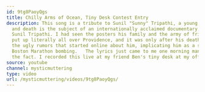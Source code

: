 ```yaml
---
id: 9tg8PaoyQgs
title: Chilly Arms of Ocean, Tiny Desk Contest Entry
description: This song is a tribute to Sunil "Sunny" Tripathi, a young man whose disappearance
  and death is the subject of an internationally acclaimed documentary, Help Us Find
  Sunil Tripathi. I had seen the posters his family and the army of friends and volunteers
  put up literally all over Providence, and it was only after his death that I heard
  the ugly rumors that started online about him, implicating him as a suspect in the
  Boston Marathon bombing.   The lyrics just came to me one morning many months after
  the fact. I recorded this live at my friend Ben's tiny desk at my office.
source: youtube
channel: mysticmuttering
type: video
url: /mysticmuttering/videos/9tg8PaoyQgs/
---
```

